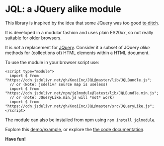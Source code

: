 # JQL: a JQuery alike module

This library is inspired by the idea that some JQuery was too good 
[to ditch](http://youmightnotneedjquery.com/).

It is developed in a modular fashion and uses plain ES20xx, so not really suitable for older browsers.

It is *not* a replacement for [JQuery](https://github.com/jquery/jquery). 
Consider it a subset of JQuery <i>alike</i> methods for (collections of) HTML elements within a HTML document. 

To use the module in your browser script use:

```
<script type="module">
  import $ from "https://cdn.jsdelivr.net/gh/KooiInc/JQL@master/lib/JQLBundle.js";
  // or (Note: jsdelivr source map is useless)
  import $ from "https://cdn.jsdelivr.net/npm/jqlmodule@latest/lib/JQLBundle.min.js";
  // or (note: JQueryLike.min.js will *not* work)
  import $ from "https://cdn.jsdelivr.net/gh/KooiInc/JQL@master/src/JQueryLike.js";
</script>
```

The module can also be installed from npm using `npm install jqlmodule`.

Explore this <a href="https://testbed.nicon.nl/JQLDemo/" target="_blank">demo/example</a>, 
or explore the <a href="https://kooiinc.github.io/JQLDoc" target="_blank">the code documentation</a>.

**Have fun!**
